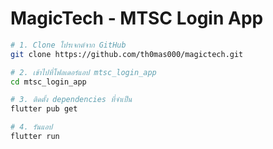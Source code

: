 # MagicTech - MTSC Login App

```bash
# 1. Clone โปรเจกต์จาก GitHub
git clone https://github.com/th0mas000/magictech.git

# 2. เข้าไปที่โฟลเดอร์แอป mtsc_login_app
cd mtsc_login_app

# 3. ติดตั้ง dependencies ที่จำเป็น
flutter pub get

# 4. รันแอป
flutter run
```
